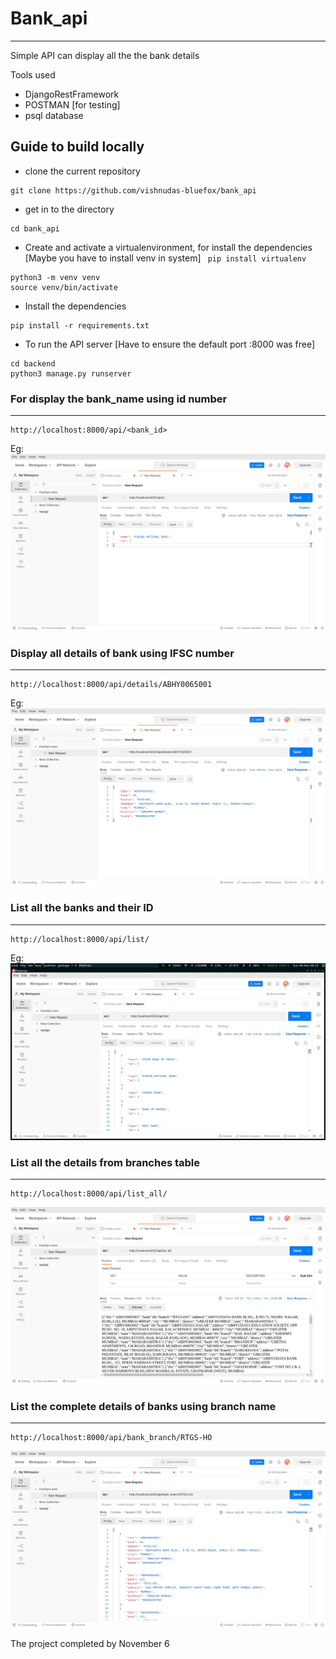 # Bank_api
___________
Simple API can display all the the bank details 

Tools used
* DjangoRestFramework 
* POSTMAN [for testing]
* psql database 


## Guide to build locally
* clone the current repository
```
git clone https://github.com/vishnudas-bluefox/bank_api
```
* get in to the directory
```
cd bank_api
```
* Create and activate a virtualenvironment, for install the dependencies
  [Maybe you have to install venv in system] ``` pip install virtualenv```
```
python3 -m venv venv
source venv/bin/activate
```
* Install the dependencies 
```
pip install -r requirements.txt
```
* To run the API server [Have to ensure the default port :8000 was free]
```
cd backend
python3 manage.py runserver
```



### For display the bank_name using id number
_____________
```
http://localhost:8000/api/<bank_id>
```
Eg:
![postman_screenshot](https://raw.githubusercontent.com/vishnudas-bluefox/bank_api/master/Screenshots/bank_name_by_id.png)

### Display all details of bank using IFSC number
______________
```
http://localhost:8000/api/details/ABHY0065001
```
Eg:
![Postman Screenshot](https://raw.githubusercontent.com/vishnudas-bluefox/bank_api/master/Screenshots/details_by_ifsc.png)

### List all the banks and their ID
______________
```
http://localhost:8000/api/list/
```
Eg:
![Postman_Screenshot](https://raw.githubusercontent.com/vishnudas-bluefox/bank_api/master/Screenshots/list_name_and_id.png)
### List all the details from branches table
__________________
```
http://localhost:8000/api/list_all/
```
![Postman Screenshot](https://raw.githubusercontent.com/vishnudas-bluefox/bank_api/master/Screenshots/list_all_details_of_all_banks.png)

### List the complete details of banks using branch name
__________________

```
http://localhost:8000/api/bank_branch/RTGS-HO
```
![Postman_Screenshot](https://raw.githubusercontent.com/vishnudas-bluefox/bank_api/master/Screenshots/list_all_detail_by_branch_name.png)

The project completed by November 6


